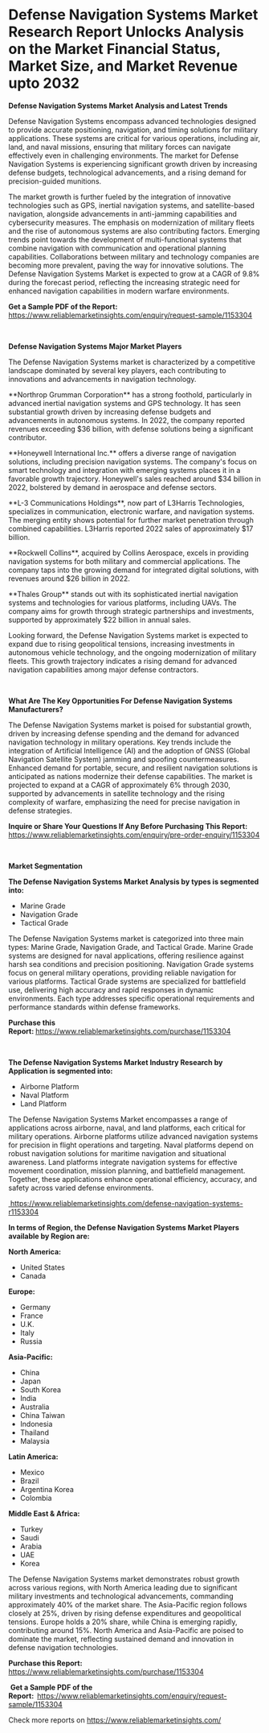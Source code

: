 <p><h1>Defense Navigation Systems Market Research Report Unlocks Analysis on the Market Financial Status, Market Size, and Market Revenue upto 2032</h1></p><p><strong>Defense Navigation Systems Market Analysis and Latest Trends</strong></p>
<p><p>Defense Navigation Systems encompass advanced technologies designed to provide accurate positioning, navigation, and timing solutions for military applications. These systems are critical for various operations, including air, land, and naval missions, ensuring that military forces can navigate effectively even in challenging environments. The market for Defense Navigation Systems is experiencing significant growth driven by increasing defense budgets, technological advancements, and a rising demand for precision-guided munitions.</p><p>The market growth is further fueled by the integration of innovative technologies such as GPS, inertial navigation systems, and satellite-based navigation, alongside advancements in anti-jamming capabilities and cybersecurity measures. The emphasis on modernization of military fleets and the rise of autonomous systems are also contributing factors. Emerging trends point towards the development of multi-functional systems that combine navigation with communication and operational planning capabilities. Collaborations between military and technology companies are becoming more prevalent, paving the way for innovative solutions. The Defense Navigation Systems Market is expected to grow at a CAGR of 9.8% during the forecast period, reflecting the increasing strategic need for enhanced navigation capabilities in modern warfare environments.</p></p>
<p><strong>Get a Sample PDF of the Report:&nbsp;</strong> <a href="https://www.reliablemarketinsights.com/enquiry/request-sample/1153304?utm_campaign=3065&utm_medium=2&utm_source=Github&utm_content=ia&utm_term=12042025&utm_id=defense-navigation-systems">https://www.reliablemarketinsights.com/enquiry/request-sample/1153304</a></p>
<p>&nbsp;</p>
<p><strong>Defense Navigation Systems Major Market Players</strong></p>
<p><p>The Defense Navigation Systems market is characterized by a competitive landscape dominated by several key players, each contributing to innovations and advancements in navigation technology. </p><p>**Northrop Grumman Corporation** has a strong foothold, particularly in advanced inertial navigation systems and GPS technology. It has seen substantial growth driven by increasing defense budgets and advancements in autonomous systems. In 2022, the company reported revenues exceeding $36 billion, with defense solutions being a significant contributor.</p><p>**Honeywell International Inc.** offers a diverse range of navigation solutions, including precision navigation systems. The company's focus on smart technology and integration with emerging systems places it in a favorable growth trajectory. Honeywell's sales reached around $34 billion in 2022, bolstered by demand in aerospace and defense sectors.</p><p>**L-3 Communications Holdings**, now part of L3Harris Technologies, specializes in communication, electronic warfare, and navigation systems. The merging entity shows potential for further market penetration through combined capabilities. L3Harris reported 2022 sales of approximately $17 billion.</p><p>**Rockwell Collins**, acquired by Collins Aerospace, excels in providing navigation systems for both military and commercial applications. The company taps into the growing demand for integrated digital solutions, with revenues around $26 billion in 2022.</p><p>**Thales Group** stands out with its sophisticated inertial navigation systems and technologies for various platforms, including UAVs. The company aims for growth through strategic partnerships and investments, supported by approximately $22 billion in annual sales.</p><p>Looking forward, the Defense Navigation Systems market is expected to expand due to rising geopolitical tensions, increasing investments in autonomous vehicle technology, and the ongoing modernization of military fleets. This growth trajectory indicates a rising demand for advanced navigation capabilities among major defense contractors.</p></p>
<p>&nbsp;</p>
<p><strong>What Are The Key Opportunities For Defense Navigation Systems Manufacturers?</strong></p>
<p><p>The Defense Navigation Systems market is poised for substantial growth, driven by increasing defense spending and the demand for advanced navigation technology in military operations. Key trends include the integration of Artificial Intelligence (AI) and the adoption of GNSS (Global Navigation Satellite System) jamming and spoofing countermeasures. Enhanced demand for portable, secure, and resilient navigation solutions is anticipated as nations modernize their defense capabilities. The market is projected to expand at a CAGR of approximately 6% through 2030, supported by advancements in satellite technology and the rising complexity of warfare, emphasizing the need for precise navigation in defense strategies.</p></p>
<p><strong>Inquire or Share Your Questions If Any Before Purchasing This Report:</strong> <a href="https://www.reliablemarketinsights.com/enquiry/pre-order-enquiry/1153304?utm_campaign=3065&utm_medium=2&utm_source=Github&utm_content=ia&utm_term=12042025&utm_id=defense-navigation-systems">https://www.reliablemarketinsights.com/enquiry/pre-order-enquiry/1153304</a></p>
<p>&nbsp;</p>
<p><strong>Market Segmentation</strong></p>
<p><strong>The Defense Navigation Systems Market Analysis by types is segmented into:</strong></p>
<p><ul><li>Marine Grade</li><li>Navigation Grade</li><li>Tactical Grade</li></ul></p>
<p><p>The Defense Navigation Systems market is categorized into three main types: Marine Grade, Navigation Grade, and Tactical Grade. Marine Grade systems are designed for naval applications, offering resilience against harsh sea conditions and precision positioning. Navigation Grade systems focus on general military operations, providing reliable navigation for various platforms. Tactical Grade systems are specialized for battlefield use, delivering high accuracy and rapid responses in dynamic environments. Each type addresses specific operational requirements and performance standards within defense frameworks.</p></p>
<p><strong>Purchase this Report:&nbsp;</strong><a href="https://www.reliablemarketinsights.com/purchase/1153304?utm_campaign=3065&utm_medium=2&utm_source=Github&utm_content=ia&utm_term=12042025&utm_id=defense-navigation-systems">https://www.reliablemarketinsights.com/purchase/1153304</a></p>
<p>&nbsp;</p>
<p><strong>The Defense Navigation Systems Market Industry Research by Application is segmented into:</strong></p>
<p><ul><li>Airborne Platform</li><li>Naval Platform</li><li>Land Platform</li></ul></p>
<p><p>The Defense Navigation Systems Market encompasses a range of applications across airborne, naval, and land platforms, each critical for military operations. Airborne platforms utilize advanced navigation systems for precision in flight operations and targeting. Naval platforms depend on robust navigation solutions for maritime navigation and situational awareness. Land platforms integrate navigation systems for effective movement coordination, mission planning, and battlefield management. Together, these applications enhance operational efficiency, accuracy, and safety across varied defense environments.</p></p>
<p><a href="https://www.reliablemarketinsights.com/defense-navigation-systems-r1153304?utm_campaign=3065&utm_medium=2&utm_source=Github&utm_content=ia&utm_term=12042025&utm_id=defense-navigation-systems">&nbsp;https://www.reliablemarketinsights.com/defense-navigation-systems-r1153304</a></p>
<p><strong>In terms of Region, the Defense Navigation Systems Market Players available by Region are:</strong></p>
<p>
    <p> <strong> North America: </strong>
        <ul>
            <li>United States</li>
            <li>Canada</li>
        </ul>
        </p> 
    <p> <strong> Europe: </strong>
        <ul>
            <li>Germany</li>
            <li>France</li>
            <li>U.K.</li>
            <li>Italy</li>
            <li>Russia</li>
        </ul>
        </p> 
    <p> <strong> Asia-Pacific: </strong>
        <ul>
            <li>China</li>
            <li>Japan</li>
            <li>South Korea</li>
            <li>India</li>
            <li>Australia</li>
            <li>China Taiwan</li>
            <li>Indonesia</li>
            <li>Thailand</li>
            <li>Malaysia</li>
        </ul>
        </p> 
    <p> <strong> Latin America: </strong>
        <ul>
            <li>Mexico</li>
            <li>Brazil</li>
            <li>Argentina Korea</li>
            <li>Colombia</li>
        </ul>
        </p> 
    <p> <strong> Middle East & Africa: </strong>
        <ul>
            <li>Turkey</li>
            <li>Saudi</li>
            <li>Arabia</li>
            <li>UAE</li>
            <li>Korea</li>
        </ul>
    </p>
    </p>
<p><p>The Defense Navigation Systems market demonstrates robust growth across various regions, with North America leading due to significant military investments and technological advancements, commanding approximately 40% of the market share. The Asia-Pacific region follows closely at 25%, driven by rising defense expenditures and geopolitical tensions. Europe holds a 20% share, while China is emerging rapidly, contributing around 15%. North America and Asia-Pacific are poised to dominate the market, reflecting sustained demand and innovation in defense navigation technologies.</p></p>
<p><strong>Purchase this Report: </strong><a href="https://www.reliablemarketinsights.com/purchase/1153304?utm_campaign=3065&utm_medium=2&utm_source=Github&utm_content=ia&utm_term=12042025&utm_id=defense-navigation-systems">https://www.reliablemarketinsights.com/purchase/1153304</a></p>
<p>&nbsp;<strong>Get a Sample PDF of the Report:&nbsp;&nbsp;</strong><a href="https://www.reliablemarketinsights.com/enquiry/request-sample/1153304?utm_campaign=3065&utm_medium=2&utm_source=Github&utm_content=ia&utm_term=12042025&utm_id=defense-navigation-systems">https://www.reliablemarketinsights.com/enquiry/request-sample/1153304</a></p>
<p><strong></strong></p>
<p>Check more reports on <a href="https://www.reliablemarketinsights.com/?utm_campaign=3065&utm_medium=2&utm_source=Github&utm_content=ia&utm_term=12042025&utm_id=defense-navigation-systems">https://www.reliablemarketinsights.com/</a></p>